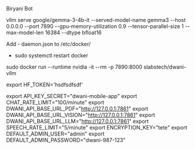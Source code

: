 Biryani Bot

 vllm serve google/gemma-3-4b-it     --served-model-name gemma3     --host 0.0.0.0     --port 7890     --gpu-memory-utilization 0.9     --tensor-parallel-size 1     --max-model-len 16384     --dtype bfloat16 



Add - daemon.json to /etc/docker/
- sudo systemctl restart docker

sudo docker run --runtime nvidia -it --rm -p 7890:8000 slabstech/dwani-vllm


export HF_TOKEN='hsdfsdfsdf'


export API_KEY_SECRET="dwani-mobile-app"
export CHAT_RATE_LIMIT="100/minute"
export DWANI_API_BASE_URL_PDF="http://127.0.0.1:7861"
export DWANI_API_BASE_URL_VISION="http://127.0.0.1:7861"
export DWANI_API_BASE_URL_LLM="http://127.0.0.1:7861"
export SPEECH_RATE_LIMIT="5/minute"
export ENCRYPTION_KEY="tete"
export DEFAULT_ADMIN_USER="admin"
export DEFAULT_ADMIN_PASSWORD="dwani-987-123"
